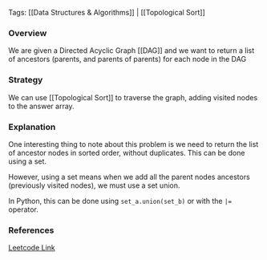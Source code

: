 
Tags: [[Data Structures & Algorithms]] | [[Topological Sort]]


### Overview
We are given a Directed Acyclic Graph [[DAG]] and we want to return a list of ancestors (parents, and parents of parents) for each node in the DAG

### Strategy
We can use [[Topological Sort]] to traverse the graph, adding visited nodes to the answer array.

### Explanation
One interesting thing to note about this problem is we need to return the list of ancestor nodes in sorted order, without duplicates. This can be done using a set. 

However, using a set means when we add all the parent nodes ancestors (previously visited nodes), we must use a set union.

In Python, this can be done using `set_a.union(set_b)` or with the `|=` operator.


### References
[Leetcode Link](https://leetcode.com/problems/all-ancestors-of-a-node-in-a-directed-acyclic-graph/description/?envType=daily-question&envId=2024-06-29)

